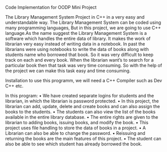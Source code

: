 Code Implementation for OODP Mini Project 


The Library Management System Project in C++ in a very easy and understandable way. The Library Management System can be coded using many programming languages, But in this project, we are going to use C++ language.As the name suggest the Library Management System is a software which handles the entire data of library. It makes the work of librarian very easy instead of writing data in a notebook. In past the librarians were using notebooks to write the data of books along with students name who borrowed that book. So it was very difficult to keep track on each and every book. When the librarian want’s to search for a particular book then that task was very time consuming. So with the help of the project we can make this task easy and time consuming.

Installation to use this programm, we will need a C++ Compiler such as Dev C++ etc.

In this program:
•	We have created separate logins for students and the librarian, in which the librarian is password protected.
•	In this project, the librarian can add, update, delete and create books and can also assign the books to the students.
•	The students can also view the list of the books available in the entire library database.
•	The entire rights are given to the librarian to adding books, issuing books, and modify the book.
•	This project uses file handling to store the data of books in a project.
•	A Librarian can also be able to change the password.
•	Reissuing and returning the books are the main features of this project.
•	The student can also be able to see which student has already borrowed the book.
